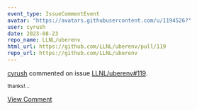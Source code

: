 ```yaml
---
event_type: IssueCommentEvent
avatar: "https://avatars.githubusercontent.com/u/1194526?"
user: cyrush
date: 2023-08-23
repo_name: LLNL/uberenv
html_url: https://github.com/LLNL/uberenv/pull/119
repo_url: https://github.com/LLNL/uberenv
---
```


<a href='https://github.com/cyrush' target='_blank'>cyrush</a> commented on issue <a href='https://github.com/LLNL/uberenv/pull/119' target='_blank'>LLNL/uberenv#119</a>.

<small>thanks!...</small>

<a href='https://github.com/LLNL/uberenv/pull/119' target='_blank'>View Comment</a>